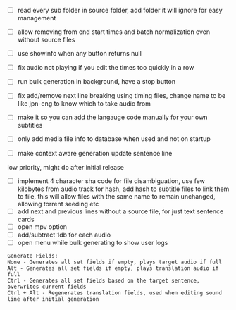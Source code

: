 
- [ ] read every sub folder in source folder, add folder it will ignore for easy management
- [ ] allow removing from end start times and batch normalization even without source files
- [ ] use showinfo when any button returns null
- [ ] fix audio not playing if you edit the times too quickly in a row
- [ ] run bulk generation in background, have a stop button
- [ ] fix add/remove next line breaking using timing files, change name to be like jpn-eng to know which to take audio from
- [ ] make it so you can add the langauge code manually for your own subtitles
- [ ] only add media file info to database when used and not on startup
- [ ] make context aware generation update sentence line


low priority, might do after initial release
- [ ] implement 4 character sha code for file disambiguation, use few kilobytes from audio track for hash, add hash to subtitle files to link them to file, this will allow files with the same name to remain unchanged, allowing torrent seeding etc
- [ ] add next and previous lines without a source file, for just text sentence cards
- [ ] open mpv option
- [ ]  add/subtract 1db for each audio
- [ ]  open menu while bulk generating to show user logs

```
Generate Fields:
None - Generates all set fields if empty, plays target audio if full
Alt - Generates all set fields if empty, plays translation audio if full
Ctrl - Generates all set fields based on the target sentence, overwrites current fields
Ctrl + Alt - Regenerates translation fields, used when editing sound line after initial generation
```

